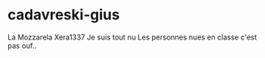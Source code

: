 # cadavreski-gius
La Mozzarela 
Xera1337
Je suis tout nu 
Les personnes nues en classe c'est pas ouf..
